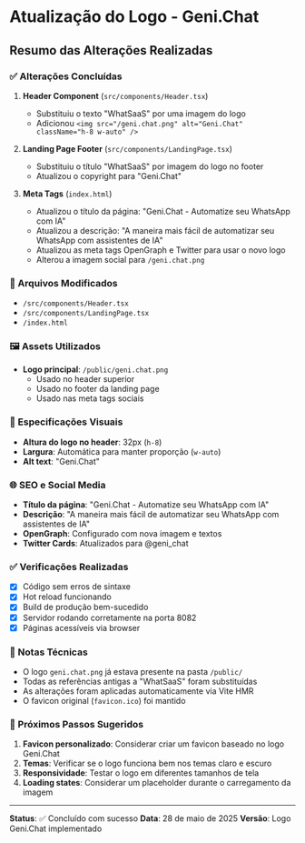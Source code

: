 # Atualização do Logo - Geni.Chat

## Resumo das Alterações Realizadas

### ✅ Alterações Concluídas

1. **Header Component** (`src/components/Header.tsx`)
   - Substituiu o texto "WhatSaaS" por uma imagem do logo
   - Adicionou `<img src="/geni.chat.png" alt="Geni.Chat" className="h-8 w-auto" />`

2. **Landing Page Footer** (`src/components/LandingPage.tsx`)
   - Substituiu o título "WhatSaaS" por imagem do logo no footer
   - Atualizou o copyright para "Geni.Chat"

3. **Meta Tags** (`index.html`)
   - Atualizou o título da página: "Geni.Chat - Automatize seu WhatsApp com IA"
   - Atualizou a descrição: "A maneira mais fácil de automatizar seu WhatsApp com assistentes de IA"
   - Atualizou as meta tags OpenGraph e Twitter para usar o novo logo
   - Alterou a imagem social para `/geni.chat.png`

### 📁 Arquivos Modificados

- `/src/components/Header.tsx`
- `/src/components/LandingPage.tsx`
- `/index.html`

### 🖼️ Assets Utilizados

- **Logo principal**: `/public/geni.chat.png`
  - Usado no header superior
  - Usado no footer da landing page
  - Usado nas meta tags sociais

### 🎨 Especificações Visuais

- **Altura do logo no header**: 32px (`h-8`)
- **Largura**: Automática para manter proporção (`w-auto`)
- **Alt text**: "Geni.Chat"

### 🌐 SEO e Social Media

- **Título da página**: "Geni.Chat - Automatize seu WhatsApp com IA"
- **Descrição**: "A maneira mais fácil de automatizar seu WhatsApp com assistentes de IA"
- **OpenGraph**: Configurado com nova imagem e textos
- **Twitter Cards**: Atualizados para @geni_chat

### ✅ Verificações Realizadas

- [x] Código sem erros de sintaxe
- [x] Hot reload funcionando
- [x] Build de produção bem-sucedido
- [x] Servidor rodando corretamente na porta 8082
- [x] Páginas acessíveis via browser

### 📝 Notas Técnicas

- O logo `geni.chat.png` já estava presente na pasta `/public/`
- Todas as referências antigas a "WhatSaaS" foram substituídas
- As alterações foram aplicadas automaticamente via Vite HMR
- O favicon original (`favicon.ico`) foi mantido

### 🚀 Próximos Passos Sugeridos

1. **Favicon personalizado**: Considerar criar um favicon baseado no logo Geni.Chat
2. **Temas**: Verificar se o logo funciona bem nos temas claro e escuro
3. **Responsividade**: Testar o logo em diferentes tamanhos de tela
4. **Loading states**: Considerar um placeholder durante o carregamento da imagem

---

**Status**: ✅ Concluído com sucesso
**Data**: 28 de maio de 2025
**Versão**: Logo Geni.Chat implementado
